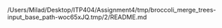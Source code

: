 /Users/Milad/Desktop/ITP404/Assignment4/tmp/broccoli_merge_trees-input_base_path-woc65xJQ.tmp/2/README.md